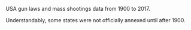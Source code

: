 USA gun laws and mass shootings data from 1900 to 2017.

Understandably, some states were not officially annexed until after 1900.
